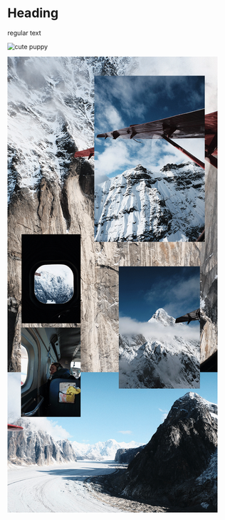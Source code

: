 # Heading

regular text

![cute puppy](https://media-cldnry.s-nbcnews.com/image/upload/rockcms/2023-03/puppy-dog-mc-230321-03-b700d4.jpg)

![alaska photos](Flight.gif)
